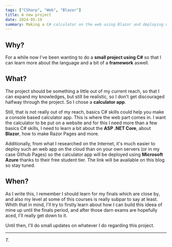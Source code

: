 ```yaml
---
tags: ["CSharp", "Web", "Blazor"]
title: A new project
date: 2024-05-19
summary: Making a C# calculator on the web using Blazor and deploying using Azure
---
```



## Why?

For a while now I've been wanting to do a **small project using C#** so that I can learn more about the language and a bit of a **framework** aswell.


## What?

The project should be something a little out of my current reach, so that I can expand my knowledges, but still be realistic, so I don't get discouraged halfway through the project. So I chose a **calculator app**. 

Still, that is not really out of my reach, basics C# skills could help you make a console based calculator app. This is where the web part comes in. I want the calculator to be put on a website and for this I need more than a few basics C# skills, I need to learn a bit about the **ASP .NET Core**, about **Blazor**, how to make Razor Pages and more.

Additionally, from what I researched on the Internet, it's much easier to deploy such an web app on the cloud than on your own servers (or in my case Github Pages) so the calculator app will be deployed using **Microsoft Azure** thanks to their free student tier.
The link will be available on this blog so stay tuned.

## When?

As I write this, I remember I should learn for my finals which are close by, and also my level at some of this courses is really subpar to say at least. Whith that in mind, I'll try to firstly learn about how I can build this ideea of mine up until the finals period, and after those darn exams are hopefully aced, I'll really get down to it.

Until then, I'll do small updates on whatever I do regarding this project.

---

*T.*



